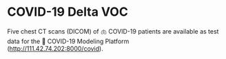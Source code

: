 # COVID-19 Delta VOC
Five chest CT scans (DICOM) of 🫁 COVID-19 patients are available as test data for the 🏥 COVID-19 Modeling Platform (http://111.42.74.202:8000/covid).
